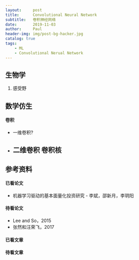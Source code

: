 ```yaml
---
layout:     post
title:      Convolutional Neural Network
subtitle:   卷积神经网络
date:       2019-11-03
author:     Paul
header-img: img/post-bg-hacker.jpg
catalog: true
tags:
    - ML
    - Convolutional Nerual Network
---
```

## 生物学
1. 感受野

## 数学仿生
#### 卷积
- 一维卷积?
  
- 二维卷积 卷积核
  - 

## 参考资料

#### 已看论文
- 机器学习驱动的基本面量化投资研究 - 李斌，邵新月，李玥阳

#### 待看论文
- Lee and So，2015
- 张然和汪荣飞，2017

#### 已看文章

#### 待看文章
